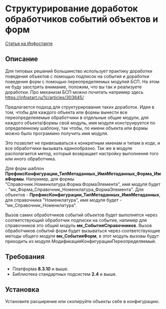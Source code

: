 # Структурирование доработок обработчиков событий объектов и форм
[Статья на Инфостарте](https://infostart.ru/public/1617976/)

## Описание
Для типовых решений большинство использует практику доработки поведения объектов с помощью подписок на события и доработки поведения форм с помощью переопределяемых модулей БСП. На этом не буду заострять внимание, положим, что вы так и реализуете доработки. Про механизм БСП можно почитать например здесь https://infostart.ru/1c/articles/303645/

Предлагается подход для структурирования таких доработок. Идея в том, чтобы для каждого объекта или формы вынести все переопределеяемые обработчики в отдельные общие модули, для каждого объекта/формы свой модуль, имя модуля конструируется по определенному шаблону, так чтобы, по имени объекта или формы можно было программно получить имя модуля. 

Это позволит не привязываться к конкретным именам и типам в коде, и все обработчики вызывать единообразно. Так же в модуле располагается метод, который возвращает настройку выполнения того или иного обработчика.

Для форм шаблон **ПрефиксКонфигурации_ТипМетаданных_ИмяМетаданных_Форма_ИмяФормы**.
Например, для формы "Справочник.Номенклатура.Форма.ФормаЭлемента", имя модуля будет - "мк_Форма_Справочник_Номенклатура_ФормаЭлемента".
Для объектов - **ПрефиксКонфигурации_ТипМетаданных_ИмяМетаданных**, для справочника "Номенклатура", имя модуля будет - "мк_Справочник_Номенклатура".

Вызов самих обработчиков событий объектов будет выполнятся через соответствующий обработчик подписки на событие, напимер для справочников это общий модуль **мк_СобытияСправочников**. Вызов обработчиков событий форм будет вызываться через соответствующие методы общего модуля  **мк_СобытияФорм**, в этот модуль вызовы будут приходить из модуля МодификацияКонфигурацииПереопределяемый.

## Требования
- Платформа **8.3.10** и выше.
- Библиотека стандартных подсистем **2.4** и выше.

## Установка
Установите расширение или скопируйте объекты себе в конфигурацию.